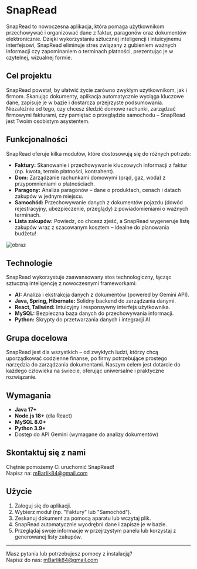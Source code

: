# SnapRead

SnapRead to nowoczesna aplikacja, która pomaga użytkownikom przechowywać i organizować dane z faktur, paragonów oraz dokumentów elektronicznie. Dzięki wykorzystaniu sztucznej inteligencji i intuicyjnemu interfejsowi, SnapRead eliminuje stres związany z gubieniem ważnych informacji czy zapominaniem o terminach płatności, prezentując je w czytelnej, wizualnej formie.

## Cel projektu

SnapRead powstał, by ułatwić życie zarówno zwykłym użytkownikom, jak i firmom. Skanując dokumenty, aplikacja automatycznie wyciąga kluczowe dane, zapisuje je w bazie i dostarcza przejrzyste podsumowania. Niezależnie od tego, czy chcesz śledzić domowe rachunki, zarządzać firmowymi fakturami, czy pamiętać o przeglądzie samochodu – SnapRead jest Twoim osobistym asystentem.

## Funkcjonalności

SnapRead oferuje kilka modułów, które dostosowują się do różnych potrzeb:

- **Faktury:** Skanowanie i przechowywanie kluczowych informacji z faktur (np. kwota, termin płatności, kontrahent).
- **Dom:** Zarządzanie rachunkami domowymi (prąd, gaz, woda) z przypomnieniami o płatnościach.
- **Paragony:** Analiza paragonów – dane o produktach, cenach i datach zakupów w jednym miejscu.
- **Samochód:** Przechowywanie danych z dokumentów pojazdu (dowód rejestracyjny, ubezpieczenie, przeglądy) z powiadomieniami o ważnych terminach.
- **Lista zakupów:** Powiedz, co chcesz zjeść, a SnapRead wygeneruje listę zakupów wraz z szacowanym kosztem – idealne do planowania budżetu!

![obraz](https://github.com/user-attachments/assets/6014a6cd-88ab-489d-99dd-f35943e98757)


## Technologie

SnapRead wykorzystuje zaawansowany stos technologiczny, łącząc sztuczną inteligencję z nowoczesnymi frameworkami:

- **AI:** Analiza i ekstrakcja danych z dokumentów (powered by Gemini API).
- **Java, Spring, Hibernate:** Solidny backend do zarządzania danymi.
- **React, Tailwind:** Intuicyjny i responsywny interfejs użytkownika.
- **MySQL:** Bezpieczna baza danych do przechowywania informacji.
- **Python:** Skrypty do przetwarzania danych i integracji AI.

## Grupa docelowa

SnapRead jest dla wszystkich – od zwykłych ludzi, którzy chcą uporządkować codzienne finanse, po firmy potrzebujące prostego narzędzia do zarządzania dokumentami. Naszym celem jest dotarcie do każdego człowieka na świecie, oferując uniwersalne i praktyczne rozwiązanie.

## Wymagania

- **Java 17+**
- **Node.js 18+** (dla React)
- **MySQL 8.0+**
- **Python 3.9+**
- Dostęp do API Gemini (wymagane do analizy dokumentów)

## Skontaktuj się z nami

Chętnie pomożemy Ci uruchomić SnapRead!  
Napisz na: [mBarlik84@gmail.com](mailto:mBarlik84@gmail.com)

## Użycie

1. Zaloguj się do aplikacji.
2. Wybierz moduł (np. "Faktury" lub "Samochód").
3. Zeskanuj dokument za pomocą aparatu lub wczytaj plik.
4. SnapRead automatycznie wyodrębni dane i zapisze je w bazie.
5. Przeglądaj swoje informacje w przejrzystym panelu lub korzystaj z generowanej listy zakupów.

---

Masz pytania lub potrzebujesz pomocy z instalacją?  
Napisz do nas: [mBarlik84@gmail.com](mailto:mBarlik84@gmail.com)
